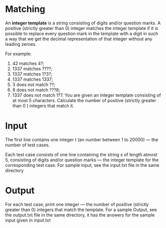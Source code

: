 # Matching

An **integer template** is a string consisting of digits and/or question marks.
A positive (strictly greater than 0) integer matches the integer template if it is possible to replace every question mark in the template with a digit in such a way that we get the decimal representation of that integer without any leading zeroes.

For example:
1. 42 matches 4?;
2. 1337 matches ????;
3. 1337 matches 1?3?;
4. 1337 matches 1337;
5. 3 does not match ??;
6. 8 does not match ???8;
7. 1337  does not match 1?7.
You are given an integer template consisting of at most 5 characters. Calculate the number of positive (strictly greater than 0 ) integers that match it.

# Input
The first line contains one integer t (an number between 1 to 20000) — the number of test cases.

Each test case consists of one line containing the string s of length atmost 5, consisting of digits and/or question marks — the integer template for the corresponding test case.
For sample input, see the input.txt file in the same directory

# Output
For each test case, print one integer — the number of positive (strictly greater than 0) integers that match the template.
For a sample Output, see the output.txt file in the same directory, it has the answers for the sample input given in input.txt



